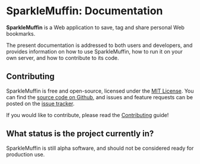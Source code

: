 # SparkleMuffin: Documentation

**SparkleMuffin** is a Web application to save, tag and share personal Web bookmarks.

The present documentation is addressed to both users and developers, and provides information
on how to use SparkleMuffin, how to run it on your own server, and how to contribute to its
code.

## Contributing

SparkleMuffin is free and open-source, licensed under the [MIT License](https://opensource.org/license/MIT/).
You can find the [source code on Github](https://github.com/virtualtam/sparklemuffin), and
issues and feature requests can be posted on the [issue tracker](https://github.com/virtualtam/sparklemuffin/issues).

If you would like to contribute, please read the [Contributing](../developers/contributing.md) guide!


## What status is the project currently in?

SparkleMuffin is still alpha software, and should not be considered ready for production use.

